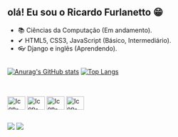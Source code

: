 ## olá! Eu sou o Ricardo Furlanetto 😁

- 📚 Ciências da Computação (Em andamento).
- ✔ HTML5, CSS3, JavaScript (Básico, Intermediário).
- 👓 Django e inglês (Aprendendo).
##

[![Anurag's GitHub stats](https://github-readme-stats.vercel.app/api?username=r1cardo360&show_icons=true&count_private=true&hide=contribs&show_icons=true&theme=tokyonight)](https://github.com/anuraghazra/github-readme-stats)  [![Top Langs](https://github-readme-stats.vercel.app/api/top-langs/?username=r1cardo360&layout=compact&theme=tokyonight)](https://github.com/anuraghazra/github-readme-stats)

##

<div style="display:inline-block"><br>
  <img align="center" alt="Icon-HTML"height="30" width="40" src="https://cdn.jsdelivr.net/gh/devicons/devicon/icons/html5/html5-original-wordmark.svg">
  <img align="center" alt="Icon-HTML"height="30" width="40" src="https://cdn.jsdelivr.net/gh/devicons/devicon/icons/css3/css3-original-wordmark.svg">
  <img align="center" alt="Icon-HTML"height="30" width="40" src="https://cdn.jsdelivr.net/gh/devicons/devicon/icons/javascript/javascript-original.svg">
  <img align="center" alt="Icon-HTML"height="30" width="40" src="https://cdn.jsdelivr.net/gh/devicons/devicon/icons/python/python-original-wordmark.svg">
</div>

##

<div>
<a href="https://www.linkedin.com/in/ricardo-furlanetto-65641518a/"><img src="https://img.shields.io/badge/linkedin-%230077B5.svg?style=for-the-badge&logo=linkedin&logoColor=white"></a>
<a href="https://www.instagram.com/ricardo_furlanetto/"><img src="https://img.shields.io/badge/Instagram-%23E4405F.svg?style=for-the-badge&logo=Instagram&logoColor=white"></a>
</div>

